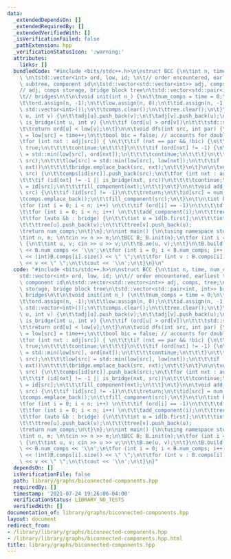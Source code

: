 ```yaml
---
data:
  _extendedDependsOn: []
  _extendedRequiredBy: []
  _extendedVerifiedWith: []
  _isVerificationFailed: false
  _pathExtension: hpp
  _verificationStatusIcon: ':warning:'
  attributes:
    links: []
  bundledCode: "#include <bits/stdc++.h>\n\nstruct BCC {\n\tint n, time, num_comps;\
    \ \n\tstd::vector<int> ord, low, id; \n\t// order encountered, earliest time in\
    \ subtree, component id\n\tstd::vector<std::vector<int>> adj, comps, tree;\n\t\
    // adj, comps storage, bridge block tree\n\tstd::vector<std::pair<int, int>> bridge;\n\
    \t// bridges\n\t\n\tvoid init(int n_) {\n\t\tnum_comps = time = 0;\n\t\tn = n_;\n\
    \t\tord.assign(n, -1);\n\t\tlow.assign(n, 0);\n\t\tid.assign(n, -1);\n\t\tadj.assign(n,\
    \ std::vector<int>());\n\t\tcomps.clear();\n\t\ttree.clear();\n\t}\n\n\tvoid ae(int\
    \ u, int v) {\n\t\tadj[u].push_back(v);\n\t\tadj[v].push_back(u);\n\t}\n\n\tbool\
    \ is_bridge(int u, int v) {\n\t\tif (ord[u] > ord[v])\n\t\t\tstd::swap(u, v);\n\
    \t\treturn ord[u] < low[v];\n\t}\n\n\tvoid dfs(int src, int par) {\n\t\tord[src]\
    \ = low[src] = time++;\n\t\tbool bic = false; // accounts for double edges\n\t\
    \tfor (int nxt : adj[src]) { \n\t\t\tif (nxt == par && !bic) {\n\t\t\t\tbic =\
    \ true;\n\t\t\t\tcontinue;\n\t\t\t}\n\t\t\tif (ord[nxt] != -1) {\n\t\t\t\tlow[src]\
    \ = std::min(low[src], ord[nxt]);\n\t\t\t\tcontinue;\n\t\t\t}\n\t\t\tdfs(nxt,\
    \ src);\n\t\t\tlow[src] = std::min(low[src], low[nxt]);\n\t\t\tif (is_bridge(src,\
    \ nxt))\n\t\t\t\tbridge.emplace_back(src, nxt);\n\t\t}\n\t}\n\n\tvoid fill_component(int\
    \ src) {\n\t\tcomps[id[src]].push_back(src);\n\t\tfor (int nxt : adj[src]) {\n\
    \t\t\tif (id[nxt] != -1 || is_bridge(nxt, src))\n\t\t\t\tcontinue;\n\t\t\tid[nxt]\
    \ = id[src];\n\t\t\tfill_component(nxt);\n\t\t}\n\t}\n\n\tvoid add_component(int\
    \ src) {\n\t\tif (id[src] != -1)\n\t\t\treturn;\n\t\tid[src] = num_comps++;\n\t\
    \tcomps.emplace_back();\n\t\tfill_component(src);\n\t}\n\t\n\tint build() {\n\t\
    \tfor (int i = 0; i < n; i++) \n\t\t\tif (ord[i] == -1)\n\t\t\t\tdfs(i, -1);\n\
    \t\tfor (int i = 0; i < n; i++) \n\t\t\tadd_component(i);\n\t\ttree.resize(num_comps);\n\
    \t\tfor (auto &b : bridge) {\n\t\t\tint u = id[b.first];\n\t\t\tint v = id[b.second];\n\
    \t\t\ttree[u].push_back(v);\n\t\t\ttree[v].push_back(u);            \n\t\t}\n\t\
    \treturn num_comps;\n\t}\n};\n\nint main() {\n\tusing namespace std;\n\tios_base::sync_with_stdio(0);\n\
    \tint n, m; \n\tcin >> n >> m;\n\tBCC B; B.init(n);\n\tfor (int i = 0; i < m ;i++)\
    \ {\n\t\tint u, v; cin >> u >> v;\n\t\tB.ae(u, v);\n\t}\n\tB.build();\n\tcout\
    \ << B.num_comps << '\\n';\n\tfor (int i = 0; i < B.num_comps; i++) {\n\t\tcout\
    \ << (int)B.comps[i].size() << \" \";\n\t\tfor (int v : B.comps[i]) \n\t\t\tcout\
    \ << v << \" \";\n\t\tcout << '\\n';\n\t}\n}\n"
  code: "#include <bits/stdc++.h>\n\nstruct BCC {\n\tint n, time, num_comps; \n\t\
    std::vector<int> ord, low, id; \n\t// order encountered, earliest time in subtree,\
    \ component id\n\tstd::vector<std::vector<int>> adj, comps, tree;\n\t// adj, comps\
    \ storage, bridge block tree\n\tstd::vector<std::pair<int, int>> bridge;\n\t//\
    \ bridges\n\t\n\tvoid init(int n_) {\n\t\tnum_comps = time = 0;\n\t\tn = n_;\n\
    \t\tord.assign(n, -1);\n\t\tlow.assign(n, 0);\n\t\tid.assign(n, -1);\n\t\tadj.assign(n,\
    \ std::vector<int>());\n\t\tcomps.clear();\n\t\ttree.clear();\n\t}\n\n\tvoid ae(int\
    \ u, int v) {\n\t\tadj[u].push_back(v);\n\t\tadj[v].push_back(u);\n\t}\n\n\tbool\
    \ is_bridge(int u, int v) {\n\t\tif (ord[u] > ord[v])\n\t\t\tstd::swap(u, v);\n\
    \t\treturn ord[u] < low[v];\n\t}\n\n\tvoid dfs(int src, int par) {\n\t\tord[src]\
    \ = low[src] = time++;\n\t\tbool bic = false; // accounts for double edges\n\t\
    \tfor (int nxt : adj[src]) { \n\t\t\tif (nxt == par && !bic) {\n\t\t\t\tbic =\
    \ true;\n\t\t\t\tcontinue;\n\t\t\t}\n\t\t\tif (ord[nxt] != -1) {\n\t\t\t\tlow[src]\
    \ = std::min(low[src], ord[nxt]);\n\t\t\t\tcontinue;\n\t\t\t}\n\t\t\tdfs(nxt,\
    \ src);\n\t\t\tlow[src] = std::min(low[src], low[nxt]);\n\t\t\tif (is_bridge(src,\
    \ nxt))\n\t\t\t\tbridge.emplace_back(src, nxt);\n\t\t}\n\t}\n\n\tvoid fill_component(int\
    \ src) {\n\t\tcomps[id[src]].push_back(src);\n\t\tfor (int nxt : adj[src]) {\n\
    \t\t\tif (id[nxt] != -1 || is_bridge(nxt, src))\n\t\t\t\tcontinue;\n\t\t\tid[nxt]\
    \ = id[src];\n\t\t\tfill_component(nxt);\n\t\t}\n\t}\n\n\tvoid add_component(int\
    \ src) {\n\t\tif (id[src] != -1)\n\t\t\treturn;\n\t\tid[src] = num_comps++;\n\t\
    \tcomps.emplace_back();\n\t\tfill_component(src);\n\t}\n\t\n\tint build() {\n\t\
    \tfor (int i = 0; i < n; i++) \n\t\t\tif (ord[i] == -1)\n\t\t\t\tdfs(i, -1);\n\
    \t\tfor (int i = 0; i < n; i++) \n\t\t\tadd_component(i);\n\t\ttree.resize(num_comps);\n\
    \t\tfor (auto &b : bridge) {\n\t\t\tint u = id[b.first];\n\t\t\tint v = id[b.second];\n\
    \t\t\ttree[u].push_back(v);\n\t\t\ttree[v].push_back(u);            \n\t\t}\n\t\
    \treturn num_comps;\n\t}\n};\n\nint main() {\n\tusing namespace std;\n\tios_base::sync_with_stdio(0);\n\
    \tint n, m; \n\tcin >> n >> m;\n\tBCC B; B.init(n);\n\tfor (int i = 0; i < m ;i++)\
    \ {\n\t\tint u, v; cin >> u >> v;\n\t\tB.ae(u, v);\n\t}\n\tB.build();\n\tcout\
    \ << B.num_comps << '\\n';\n\tfor (int i = 0; i < B.num_comps; i++) {\n\t\tcout\
    \ << (int)B.comps[i].size() << \" \";\n\t\tfor (int v : B.comps[i]) \n\t\t\tcout\
    \ << v << \" \";\n\t\tcout << '\\n';\n\t}\n}"
  dependsOn: []
  isVerificationFile: false
  path: library/graphs/biconnected-components.hpp
  requiredBy: []
  timestamp: '2021-07-24 19:26:06-04:00'
  verificationStatus: LIBRARY_NO_TESTS
  verifiedWith: []
documentation_of: library/graphs/biconnected-components.hpp
layout: document
redirect_from:
- /library/library/graphs/biconnected-components.hpp
- /library/library/graphs/biconnected-components.hpp.html
title: library/graphs/biconnected-components.hpp
---
```

